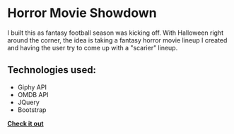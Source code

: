 # Horror Movie Showdown

I built this as fantasy football season was kicking off. With Halloween right around the corner, the idea is taking a fantasy horror movie lineup I created and having the user try to come up with a "scarier" lineup.

## Technologies used:
* Giphy API
* OMDB API
* JQuery
* Bootstrap

[**Check it out**](https://torre-matthew.github.io/GifTastic/)

